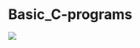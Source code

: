# Basic_C-programs
[![](https://visitcount.itsvg.in/api?id=prantikg96&label=Profile%20Views&icon=5&pretty=false)](https://visitcount.itsvg.in)
